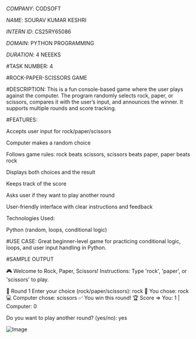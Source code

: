 *COMPANY*: CODSOFT

*NAME*: SOURAV KUMAR KESHRI 

*INTERN ID*: CS25RY65086

*DOMAIN*: PYTHON PROGRAMMING

*DURATION*: 4 NEEEKS

#TASK NUMBER: 4

#ROCK-PAPER-SCISSORS GAME

#DESCRIPTION: This is a fun console-based game where the user plays against the computer. The program randomly selects rock, paper, or scissors, compares it with the user’s input, and announces the winner. It supports multiple rounds and score tracking.

#FEATURES:

Accepts user input for rock/paper/scissors

Computer makes a random choice

Follows game rules: rock beats scissors, scissors beats paper, paper beats rock

Displays both choices and the result

Keeps track of the score

Asks user if they want to play another round

User-friendly interface with clear instructions and feedback


Technologies Used:

Python (random, loops, conditional logic)


#USE CASE: Great beginner-level game for practicing conditional logic, loops, and user input handling in Python.


#SAMPLE OUTPUT

🎮 Welcome to Rock, Paper, Scissors!
Instructions: Type 'rock', 'paper', or 'scissors' to play.

🔁 Round 1
Enter your choice (rock/paper/scissors): rock
🧍 You chose: rock
💻 Computer chose: scissors
✅ You win this round!
🏆 Score => You: 1 | Computer: 0

Do you want to play another round? (yes/no): yes

![Image](https://github.com/user-attachments/assets/c257ad42-ef6f-413a-befd-0156d0328999)
